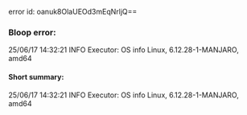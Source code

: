error id: oanuk8OlaUEOd3mEqNrljQ==
### Bloop error:

25/06/17 14:32:21 INFO Executor: OS info Linux, 6.12.28-1-MANJARO, amd64
#### Short summary: 

25/06/17 14:32:21 INFO Executor: OS info Linux, 6.12.28-1-MANJARO, amd64